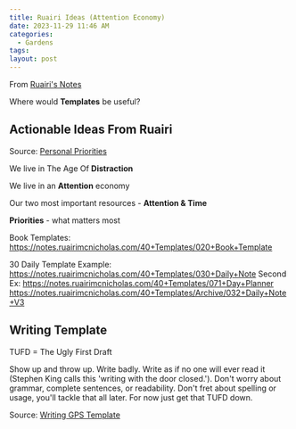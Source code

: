 ```yaml
---
title: Ruairi Ideas (Attention Economy)
date: 2023-11-29 11:46 AM
categories:
  - Gardens
tags: 
layout: post
---
```

From [Ruairi's Notes](https://notes.ruairimcnicholas.com/)

Where would **Templates** be useful?

## Actionable Ideas From Ruairi

Source: [Personal Priorities](https://notes.ruairimcnicholas.com/30+Personal/My+priorities)

We live in The Age Of **Distraction**

We live in an **Attention** economy

Our two most important resources - **Attention & Time**

**Priorities** - what matters most

Book Templates:
https://notes.ruairimcnicholas.com/40+Templates/020+Book+Template

30 Daily Template
Example: https://notes.ruairimcnicholas.com/40+Templates/030+Daily+Note
Second Ex: https://notes.ruairimcnicholas.com/40+Templates/071+Day+Planner
https://notes.ruairimcnicholas.com/40+Templates/Archive/032+Daily+Note+V3


## Writing Template
TUFD = The Ugly First Draft

Show up and throw up. Write badly. Write as if no one will ever read it (Stephen King calls this 'writing with the door closed.'). Don't worry about grammar, complete sentences, or readability. Don't fret about spelling or usage, you'll tackle that all later. For now just get that TUFD down.

Source: [Writing GPS Template](https://notes.ruairimcnicholas.com/40+Templates/Writing+GPS+Template)